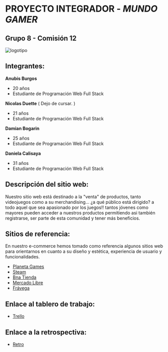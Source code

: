 # PROYECTO INTEGRADOR - ***MUNDO GAMER***
## Grupo 8 - Comisión 12
![logotipo](../public/img/logo.png)
## Integrantes:
 
 **Anubis Burgos**
- 20 años
- Estudiante de Programación Web Full Stack

**Nicolas Duette** ( Dejo de cursar. )
- 21 años
- Estudiante de Programación Web Full Stack

**Damian Bogarin**
- 25 años
- Estudiante de Programación Web Full Stack

**Daniela Calisaya**
- 31 años
- Estudiante de Programación Web Full Stack

## Descripción del sitio web:
Nuestro sitio web está destinado a la "venta" de productos, tanto videojuegos como a su merchandising... ¿a qué público está dirigido? a todo aquel que sea apasionado por los juegos!! tantos jóvenes como mayores pueden acceder a nuestros productos permitiendo asi también registrarse, ser parte de esta comunidad y tener más beneficios.

## Sitios de referencia:

En nuestro e-commerce hemos tomado como referencia algunos sitios web para orientarnos en cuanto a su diseño y estética, experiencia de usuario y funcionalidades.

- [Planeta Games](https://planetagames.com.ar)
- [Steam](https://store.steampowered.com)
- [Bna Tienda](https://tiendabna.com.ar)
- [Mercado Libre](https://www.mercadolibre.com.ar)
- [Frávega](https://www.fravega.com)

## Enlace al tablero de trabajo: 

- [Trello](https://trello.com/b/fbcDp5NK/grupo-8)

## Enlace a la retrospectiva:

- [Retro](retro.md)